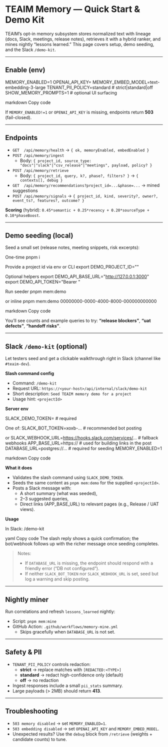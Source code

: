 # TEAIM Memory — Quick Start & Demo Kit

TEAIM’s opt-in memory subsystem stores normalized text with lineage (docs, Slack, meetings, release notes), retrieves it with a hybrid ranker, and mines nightly “lessons learned.” This page covers setup, demo seeding, and the Slack `/demo-kit`.

---

## Enable (env)

MEMORY_ENABLED=1
OPENAI_API_KEY=<your key>
MEMORY_EMBED_MODEL=text-embedding-3-large
TENANT_PII_POLICY=standard # strict|standard|off
SHOW_MEMORY_PROMPTS=1 # optional UI surfacing

markdown
Copy code

If `MEMORY_ENABLED!=1` or `OPENAI_API_KEY` is missing, endpoints return **503** (fail-closed).

---

## Endpoints

- `GET  /api/memory/health` → `{ ok, memoryEnabled, embedEnabled }`
- `POST /api/memory/ingest`
  - Body: `{ project_id, source_type: "docs"|"slack"|"csv_release"|"meetings", payload, policy? }`
- `POST /api/memory/retrieve`
  - Body: `{ project_id, query, k?, phase?, filters? }` → `{ contexts[], debug }`
- `GET  /api/memory/recommendations?project_id=...&phase=...` → mined suggestions
- `POST /api/memory/signals` → `{ project_id, kind, severity?, owner?, event_ts?, features?, outcome? }`

**Scoring** (hybrid): `0.45*semantic + 0.25*recency + 0.20*sourceType + 0.10*phaseBoost`.

---

## Demo seeding (local)

Seed a small set (release notes, meeting snippets, risk excerpts):

One-time
pnpm i

Provide a project id via env or CLI
export DEMO_PROJECT_ID="<project uuid>"

Optional helpers
export DEMO_API_BASE_URL="http://127.0.0.1:3000"
export DEMO_API_TOKEN="Bearer <session token>"

Run seeder
pnpm mem:demo

or inline
pnpm mem:demo 00000000-0000-4000-8000-000000000000

markdown
Copy code

You’ll see counts and example queries to try: **“release blockers”**, **“uat defects”**, **“handoff risks”**.

---

## Slack `/demo-kit` (optional)

Let testers seed and get a clickable walkthrough right in Slack (channel like `#teaim-dev`).

**Slash command config**

- Command: `/demo-kit`
- Request URL: `https://<your-host>/api/internal/slack/demo-kit`
- Short description: `Seed TEAIM memory demo for a project`
- Usage hint: `<projectId>`

**Server env**

SLACK_DEMO_TOKEN=<verification token for the slash command> # required

One of:
SLACK_BOT_TOKEN=xoxb-... # recommended bot posting

or
SLACK_WEBHOOK_URL=https://hooks.slack.com/services/... # fallback webhooks
APP_BASE_URL=https://<your-app-host> # used for building links in the post
DATABASE_URL=postgres://... # required for seeding
MEMORY_ENABLED=1

markdown
Copy code

**What it does**

- Validates the slash command using `SLACK_DEMO_TOKEN`.
- Seeds the same content as `pnpm mem:demo` for the supplied `<projectId>`.
- Posts a Slack message with:
  - A short summary (what was seeded),
  - 2–3 suggested queries,
  - Direct links (APP_BASE_URL) to relevant pages (e.g., Release / UAT views).

**Usage**

In Slack:
/demo-kit <projectId>

yaml
Copy code
The slash reply shows a quick confirmation; the bot/webhook follows up with the richer message once seeding completes.

> Notes:
> - If `DATABASE_URL` is missing, the endpoint should respond with a friendly error (“DB not configured”).
> - If neither `SLACK_BOT_TOKEN` nor `SLACK_WEBHOOK_URL` is set, seed but log a warning and skip posting.

---

## Nightly miner

Run correlations and refresh `lessons_learned` nightly:

- Script: `pnpm mem:mine`
- GitHub Action: `.github/workflows/memory-mine.yml`
  - Skips gracefully when `DATABASE_URL` is not set.

---

## Safety & PII

- `TENANT_PII_POLICY` controls redaction:
  - **strict** → replace matches with `[REDACTED:<TYPE>]`
  - **standard** → redact high-confidence only (default)
  - **off** → no redaction
- Ingest responses include a small `pii_stats` summary.
- Large payloads (> 2MB) should return **413**.

---

## Troubleshooting

- `503 memory disabled` → set `MEMORY_ENABLED=1`.
- `503 embedding disabled` → set `OPENAI_API_KEY` and `MEMORY_EMBED_MODEL`.
- Unexpected results? Use the `debug` block from `/retrieve` (weights + candidate counts) to tune.

